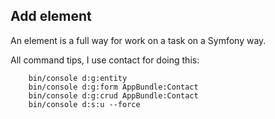 ## Add element

An element is a full way for work on a task on a Symfony way.

All command tips, I use contact for doing this:

```
    bin/console d:g:entity
    bin/console d:g:form AppBundle:Contact
    bin/console d:g:crud AppBundle:Contact
    bin/console d:s:u --force
```

